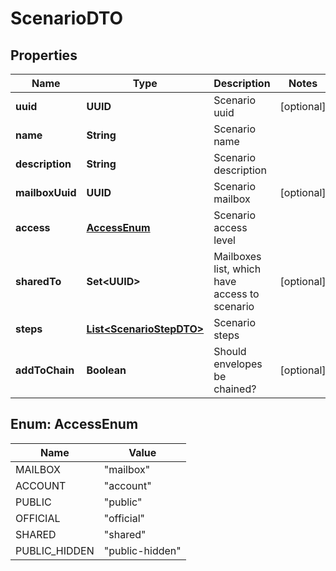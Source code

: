 

# ScenarioDTO


## Properties

| Name | Type | Description | Notes |
|------------ | ------------- | ------------- | -------------|
|**uuid** | **UUID** | Scenario uuid |  [optional] |
|**name** | **String** | Scenario name |  |
|**description** | **String** | Scenario description |  |
|**mailboxUuid** | **UUID** | Scenario mailbox |  [optional] |
|**access** | [**AccessEnum**](#AccessEnum) | Scenario access level |  |
|**sharedTo** | **Set&lt;UUID&gt;** | Mailboxes list, which have access to scenario |  [optional] |
|**steps** | [**List&lt;ScenarioStepDTO&gt;**](ScenarioStepDTO.md) | Scenario steps |  |
|**addToChain** | **Boolean** | Should envelopes be chained? |  [optional] |



## Enum: AccessEnum

| Name | Value |
|---- | -----|
| MAILBOX | &quot;mailbox&quot; |
| ACCOUNT | &quot;account&quot; |
| PUBLIC | &quot;public&quot; |
| OFFICIAL | &quot;official&quot; |
| SHARED | &quot;shared&quot; |
| PUBLIC_HIDDEN | &quot;public-hidden&quot; |




